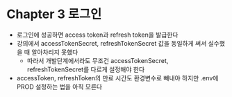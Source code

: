 # Chapter 3 로그인

- 로그인에 성공하면 access token과 refresh token을 발급한다
- 강의에서 accessTokenSecret, refreshTokenSecret 값을 동일하게 써서 실수했을 때 알아차리지 못했다
  - 따라서 개발단계에서라도 무조건 accessTokenSecret, refreshTokenSecret를 다르게 설정해야 한다
- accessToken, refreshToken의 만료 시간도 환경변수로 빼내야 하지만 .env에 PROD 설정하는 법을 아직 모른다
